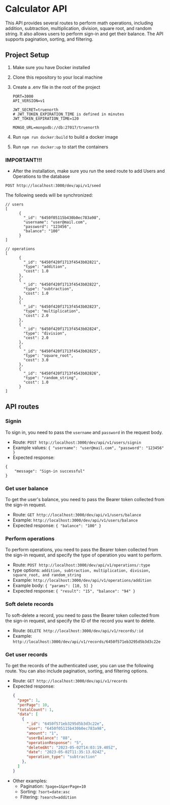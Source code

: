 # Calculator API

This API provides several routes to perform math operations, including addition, subtraction, multiplication, division, square root, and random string. It also allows users to perform sign-in and get their balance. The API supports pagination, sorting, and filtering.


## Project Setup

1. Make sure you have Docker installed
2. Clone this repository to your local machine

3. Create a .env file in the root of the project

    ```
    PORT=3000
    API_VERSION=v1
    
    JWT_SECRET=truenorth
    # JWT_TOKEN_EXPIRATION_TIME is defined in minutes
    JWT_TOKEN_EXPIRATION_TIME=120   
    
    MONGO_URL=mongodb://db:27017/truenorth
    ```
4. Run `npm run docker:build` to build a docker image
5. Run `npm run docker:up` to start the containers



### IMPORTANT!!!
- After the installation, make sure you run the seed route to add Users and Operations to the database
```
POST http://localhost:3000/dev/api/v1/seed
```
The following seeds will be synchronized:

```
// users
[  
      {    
        "_id": "6450f05115b430b0ec783a98",
        "username": "user@mail.com",
        "password": "123456",
        "balance": "100"
      }
]
```

```
// operations
[  
      {    
        "_id": "6450f420f1713f4543b02821",
        "type": "addition",    
        "cost": 1.0  
      },  
      {  
        "_id": "6450f420f1713f4543b02822",  
        "type": "subtraction",    
        "cost": 1.0  
      },  
      {    
        "_id": "6450f420f1713f4543b02823",
        "type": "multiplication",    
        "cost": 2.0  
      },  
      {    
        "_id": "6450f420f1713f4543b02824",
        "type": "division",    
        "cost": 2.0  
      },  
      {    
        "_id": "6450f420f1713f4543b02825",
        "type": "square_root",    
        "cost": 3.0  
      },
      {    
        "_id": "6450f420f1713f4543b02826",
        "type": "random_string",    
        "cost": 1.0  
      }
]
```

## API routes

### Signin

To sign in, you need to pass the `username` and `password` in the request body.

- Route: `POST http://localhost:3000/dev/api/v1/users/signin`
- Example values: `{ "username": "user@mail.com", "password": "123456" }` 
- Expected response: 
```
{
    "message": "Sign-in successful"
}
```


### Get user balance

To get the user's balance, you need to pass the Bearer token collected from the sign-in request.

- Route: `GET http://localhost:3000/dev/api/v1/users/balance`
- Example: `http://localhost:3000/dev/api/v1/users/balance`
- Expected response: `{ "balance": "100" }` 


### Perform operations

To perform operations, you need to pass the Bearer token collected from the sign-in request, and specify the type of operation you want to perform. 

- Route: `POST http://localhost:3000/dev/api/v1/operations/:type`
- type options: `addition, subtraction, multiplication, division, square_root, and random_string`
- Example: `http://localhost:3000/dev/api/v1/operations/addition`
- Example body: `{ "params": [10, 5] }`
- Expected response: `{ "result": "15", "balance": "94" }`


### Soft delete records

To soft-delete a record, you need to pass the Bearer token collected from the sign-in request, and specify the ID of the record you want to delete.

- Route: `DELETE http://localhost:3000/dev/api/v1/records/:id`
- Example: `http://localhost:3000/dev/api/v1/records/6450f571eb3295d5b3d3c22e`

### Get user records

To get the records of the authenticated user, you can use the following route. You can also include pagination, sorting, and filtering options.

- Route: `GET http://localhost:3000/dev/api/v1/records`
- Expected response: 
    ```json
    { 
      "page": 1, 
      "perPage": 10, 
      "totalCount": 1, 
      "data": [
        {
          "_id": "6450f571eb3295d5b3d3c22e",
          "user": "6450f05115b430b0ec783a98",
          "amount": "1",
          "userBalance": "88",
          "operationResponse": "5",
          "deletedAt": "2023-05-02T14:03:19.405Z",
          "date": "2023-05-02T11:35:13.024Z",
          "operation_type": "subtraction"
        },
      ] 
    }
    ``` 
* Other examples:    
    - Pagination: `?page=1&perPage=10`
    - Sorting: `?sort=date:asc`
    - Filtering: `?search=addition`
    
    